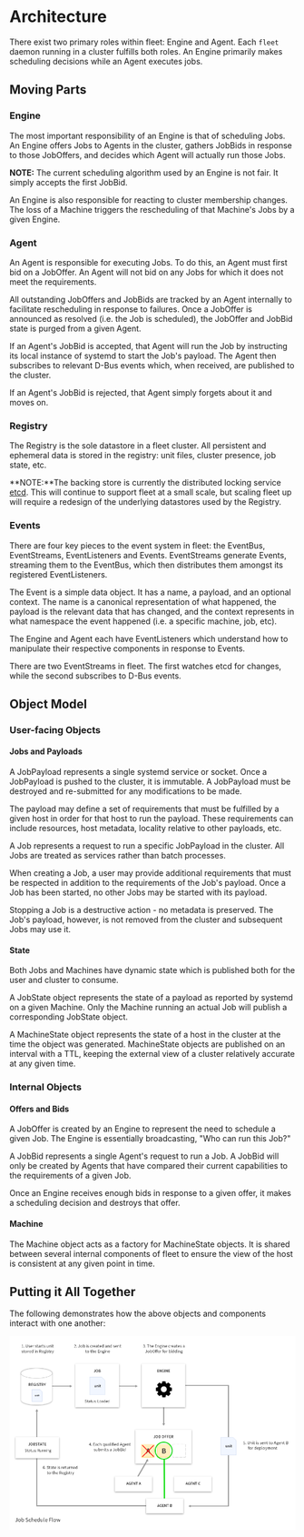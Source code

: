 # Architecture

There exist two primary roles within fleet: Engine and Agent. Each `fleet` daemon running in a cluster fulfills both roles. An Engine primarily makes scheduling decisions while an Agent executes jobs.

## Moving Parts

### Engine

The most important responsibility of an Engine is that of scheduling Jobs. An Engine offers Jobs to Agents in the cluster, gathers JobBids in response to those JobOffers, and decides which Agent will actually run those Jobs. 

**NOTE:** The current scheduling algorithm used by an Engine is not fair. It simply accepts the first JobBid.

An Engine is also responsible for reacting to cluster membership changes. The loss of a Machine triggers the rescheduling of that Machine's Jobs by a given Engine.

### Agent

An Agent is responsible for executing Jobs. To do this, an Agent must first bid on a JobOffer. An Agent will not bid on any Jobs for which it does not meet the requirements.

All outstanding JobOffers and JobBids are tracked by an Agent internally to facilitate rescheduling in response to failures. Once a JobOffer is announced as resolved (i.e. the Job is scheduled), the JobOffer and JobBid state is purged from a given Agent.

If an Agent's JobBid is accepted, that Agent will run the Job by instructing its local instance of systemd to start the Job's payload. The Agent then subscribes to relevant D-Bus events which, when received, are published to the cluster.

If an Agent's JobBid is rejected, that Agent simply forgets about it and moves on.

### Registry

The Registry is the sole datastore in a fleet cluster. All persistent and ephemeral data is stored in the registry: unit files, cluster presence, job state, etc.

**NOTE:**The backing store is currently the distributed locking service [etcd](https://github.com/coreos/etcd). This will continue to support fleet at a small scale, but scaling fleet up will require a redesign of the underlying datastores used by the Registry.

### Events

There are four key pieces to the event system in fleet: the EventBus, EventStreams, EventListeners and Events. EventStreams generate Events, streaming them to the EventBus, which then distributes them amongst its registered EventListeners.

The Event is a simple data object. It has a name, a payload, and an optional context. The name is a canonical representation of what happened, the payload is the relevant data that has changed, and the context represents in what namespace the event happened (i.e. a specific machine, job, etc).

The Engine and Agent each have EventListeners which understand how to manipulate their respective components in response to Events.

There are two EventStreams in fleet. The first watches etcd for changes, while the second subscribes to D-Bus events.

## Object Model

### User-facing Objects

#### Jobs and Payloads

A JobPayload represents a single systemd service or socket. Once a JobPayload is pushed to the cluster, it is immutable. A JobPayload must be destroyed and re-submitted for any modifications to be made.

The payload may define a set of requirements that must be fulfilled by a given host in order for that host to run the payload. These requirements can include resources, host metadata, locality relative to other payloads, etc.

A Job represents a request to run a specific JobPayload in the cluster. All Jobs are treated as services rather than batch processes.

When creating a Job, a user may provide additional requirements that must be respected in addition to the requirements of the Job's payload. Once a Job has been started, no other Jobs may be started with its payload.

Stopping a Job is a destructive action - no metadata is preserved. The Job's payload, however, is not removed from the cluster and subsequent Jobs may use it.

#### State

Both Jobs and Machines have dynamic state which is published both for the user and cluster to consume.

A JobState object represents the state of a payload as reported by systemd on a given Machine. Only the Machine running an actual Job will publish a corresponding JobState object.

A MachineState object represents the state of a host in the cluster at the time the object was generated. MachineState objects are published on an interval with a TTL, keeping the external view of a cluster relatively accurate at any given time.

### Internal Objects

#### Offers and Bids

A JobOffer is created by an Engine to represent the need to schedule a given Job. The Engine is essentially broadcasting, "Who can run this Job?"

A JobBid represents a single Agent's request to run a Job. A JobBid will only be created by Agents that have compared their current capabilities to the requirements of a given Job.

Once an Engine receives enough bids in response to a given offer, it makes a scheduling decision and destroys that offer.

#### Machine

The Machine object acts as a factory for MachineState objects. It is shared between several internal components of fleet to ensure the view of the host is consistent at any given point in time.

## Putting it All Together

The following demonstrates how the above objects and components interact with one another:

![image](img/Schedule-Diagram.png)
